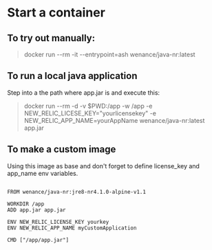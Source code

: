 # Start a container

## To try out manually: 
 
> docker run --rm -it --entrypoint=ash wenance/java-nr:latest 

## To run a local java application 

Step into a the path where app.jar is and execute this:

> docker run --rm -d -v $PWD:/app -w /app -e NEW_RELIC_LICESE_KEY="yourlicensekey" -e NEW_RELIC_APP_NAME=yourAppName  wenance/java-nr:latest app.jar

## To make a custom image 

Using this image as base and don't forget to define license_key and app_name env variables.

```docker

FROM wenance/java-nr:jre8-nr4.1.0-alpine-v1.1

WORKDIR /app
ADD app.jar app.jar

ENV NEW_RELIC_LICENSE_KEY yourkey
ENV NEW_RELIC_APP_NAME myCustomApplication

CMD ["/app/app.jar"]
```

